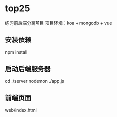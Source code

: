 # top25
练习前后端分离项目
项目环境：koa + mongodb + vue

## 安装依赖
npm install

## 启动后端服务器
cd ./server
nodemon ./app.js

## 前端页面
web/index.html